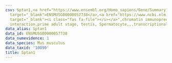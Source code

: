 ```yaml
---
csv: Sptan1,<a href="https://www.ensembl.org/Homo_sapiens/Gene/Summary?db=core;g=ENSMUSG00000057738"
  target="_blank">ENSMUSG00000057738</a>,<a href="https://www.ncbi.nlm.nih.gov/pubmed/25450459"
  target="_blank"><i class="fas fa-file"></i></a>",chromatin immunoprecipitation assay,direct
  interaction,prime adult stage, testis, Spermatocyte,,,transcriptional regulation,
data_alias: Sptan1
data_id: ENSMUSG00000057738
data_numevidence: 1
data_species: Mus musculus
data_taxid: '10090'
title: Sptan1
---
```

